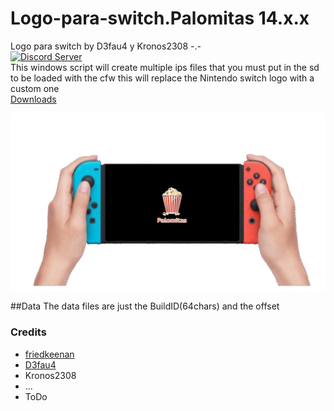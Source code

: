 # Logo-para-switch.Palomitas 14.x.x
Logo para switch by D3fau4 y Kronos2308 -.-<br>
<a href="https://discord.gg/HcCBBYa"><img src="https://user-images.githubusercontent.com/36446521/126035054-dbd90bc9-54e2-47b3-a519-0c60cc8ddbd6.png" alt="Discord Server" /></a><br>
This windows script will create multiple ips files
that you must put in the sd to be loaded with the cfw
this will replace the Nintendo switch logo with a custom one<br>
[Downloads](https://github.com/StarDustCFW/Logo-para-switch.Palomitas/releases)<br>

<a href="https://discord.gg/HcCBBYa"><img src="img/image.gif" alt="Discord Server" /></a>


##Data
The data files are just the BuildID(64chars) and the offset 

### Credits
* [friedkeenan](https://github.com/friedkeenan/switch-logo-patcher)
* [D3fau4](https://github.com/D3fau4)
* Kronos2308
* ...
* ToDo
